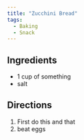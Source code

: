 ```yaml
---
title: "Zucchini Bread"
tags:
  - Baking
  - Snack
---
```


## Ingredients
* 1 cup of something
* salt

## Directions
1. First do this and that
2. beat eggs
